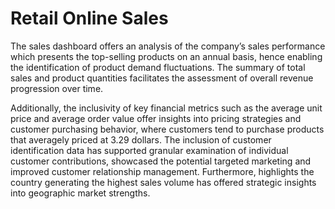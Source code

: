 # Retail Online Sales
 The sales dashboard offers an analysis of the company’s sales performance which presents the top-selling products on an annual basis, hence enabling the identification of product demand fluctuations. The summary of total sales and product quantities facilitates the assessment of overall revenue progression over time.
 
 Additionally, the inclusivity of key financial metrics such as the average unit price and average order value offer insights into pricing strategies and customer purchasing behavior, where customers tend to purchase products that averagely priced at 3.29 dollars. The inclusion of customer identification data has supported granular examination of individual customer contributions, showcased the potential targeted marketing and improved customer relationship management. Furthermore, highlights the country generating the highest sales volume has offered strategic insights into geographic market strengths.
